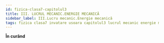 ```yaml
---
id: fizica-clasa7-capitolul3
title: III. LUCRUL MECANIC.ENERGIE MECANICĂ
sidebar_label: III.Lucru mecanic.Energie mecanică
tags: fizica clasa7 invatare usoara capitolul3 lucrul mecanic energie mecanica
---
```


**În curând**